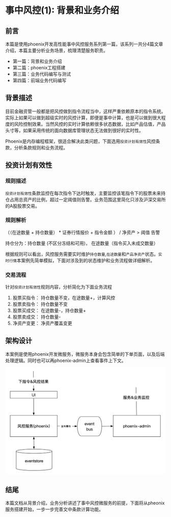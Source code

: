 # 事中风控(1): 背景和业务介绍
## 前言
本篇是使用phoenix开发高性能事中风控服务系列第一篇，该系列一共分4篇文章介绍，本篇主要分析业务场景，梳理清楚服务职责。

- 第一篇：背景和业务介绍
- 第二篇：phoenix工程搭建
- 第三篇：业务代码编写与测试
- 第四篇：前端业务代码编写

## 背景描述

目前金融资管一般都是把风控做到指令流程当中，这样严重依赖原本的指令系统。实际上如果可以做到超级实时的风控计算，即便是事中计算，也是可以做到很大程度的风险控制效果。当然风控的实时计算依赖很多状态数据，比如产品估值，产品头寸等，如果采用传统的面向数据库管理状态无法做到很好的实时性。

Phoenix是内存编程框架，很适合解决此类问题，下面选用`投资计划有效性`风控条款，分析条款规则和业务流程。


## 投资计划有效性

### 规则描述

`投资计划有效性`条款监控在每次指令下达时触发，主要监控该笔指令下的股票未来持仓占用总资产的比例，超过一定阈值则告警。业务范围这里简化只涉及沪深交易所的A股股票交易。

### 规则解析

（（在途数量 + 持仓数量） *   证券行情报价 + 指令金额 ） /  净资产  > 阈值    告警

持仓分为：持仓数量 (不区分冻结和可用)， 在途数量（指令买入未成交数量）

根据规则可以看出，风控服务需要实时维护`持仓数量`,`在途数量`和`产品净资产`状态。`实时行情`本案例先简单模拟，下面对涉及到的状态维护和业务流程做详细解析。


### 交易流程 
针对`投资计划有效性`规则内容，分析简化为下面业务流程
1. 股票买指令： 持仓数量不变，在途数量+，计算风控
2. 股票卖指令： 持仓数量不变
3. 股票买成交： 在途数量-，持仓数量+
4. 股票卖成交： 持仓数量-
5. 净资产变更： 净资产覆盖变更

## 架构设计
本案例是使用phoenix开发微服务，微服务本身会包含简单的下单页面，以及后端处理逻辑。同时也可以再phoenix-admin上查看事件上下文。

![001](./doc/image/01.png)

## 结尾

本篇文档从背景介绍，业务分析讲述了事中风控微服务的前提，下面将从pheonix服务搭建开始，一步一步完善文中条款计算功能。
